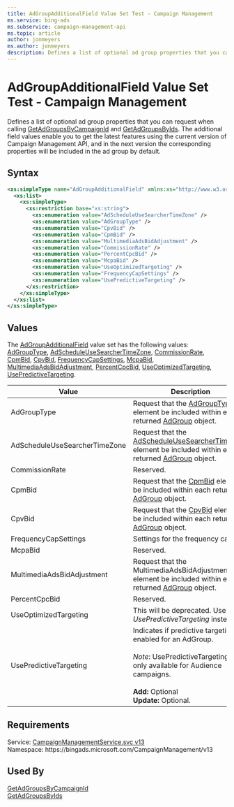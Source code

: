 ```yaml
---
title: AdGroupAdditionalField Value Set Test - Campaign Management
ms.service: bing-ads
ms.subservice: campaign-management-api
ms.topic: article
author: jonmeyers
ms.author: jonmeyers
description: Defines a list of optional ad group properties that you can request when calling GetAdGroupsByCampaignId and GetAdGroupsByIds.(test)
---
```

# AdGroupAdditionalField Value Set Test - Campaign Management
Defines a list of optional ad group properties that you can request when calling [GetAdGroupsByCampaignId](getadgroupsbycampaignid.md) and [GetAdGroupsByIds](getadgroupsbyids.md). The additional field values enable you to get the latest features using the current version of Campaign Management API, and in the next version the corresponding properties will be included in the ad group by default. 

## Syntax
```xml
<xs:simpleType name="AdGroupAdditionalField" xmlns:xs="http://www.w3.org/2001/XMLSchema">
  <xs:list>
    <xs:simpleType>
      <xs:restriction base="xs:string">
        <xs:enumeration value="AdScheduleUseSearcherTimeZone" />
        <xs:enumeration value="AdGroupType" />
        <xs:enumeration value="CpvBid" />
        <xs:enumeration value="CpmBid" />
        <xs:enumeration value="MultimediaAdsBidAdjustment" />
        <xs:enumeration value="CommissionRate" />
        <xs:enumeration value="PercentCpcBid" />
        <xs:enumeration value="McpaBid" />
        <xs:enumeration value="UseOptimizedTargeting" />
        <xs:enumeration value="FrequencyCapSettings" />
        <xs:enumeration value="UsePredictiveTargeting" />
      </xs:restriction>
    </xs:simpleType>
  </xs:list>
</xs:simpleType>
```

## <a name="values"></a>Values

The [AdGroupAdditionalField](adgroupadditionalfield.md) value set has the following values: [AdGroupType](#adgrouptype), [AdScheduleUseSearcherTimeZone](#adscheduleusesearchertimezone), [CommissionRate](#commissionrate), [CpmBid](#cpmbid), [CpvBid](#cpvbid), [FrequencyCapSettings](#frequencycapsettings), [McpaBid](#mcpabid), [MultimediaAdsBidAdjustment](#multimediaadsbidadjustment), [PercentCpcBid](#percentcpcbid), [UseOptimizedTargeting](#useoptimizedtargeting), [UsePredictiveTargeting](#usepredictivetargeting).

|Value|Description|
|-----------|---------------|
|<a name="adgrouptype"></a>AdGroupType|Request that the [AdGroupType](adgroup.md#adgrouptype) element be included within each returned [AdGroup](adgroup.md) object.|
|<a name="adscheduleusesearchertimezone"></a>AdScheduleUseSearcherTimeZone|Request that the [AdScheduleUseSearcherTimeZone](adgroup.md#adscheduleusesearchertimezone) element be included within each returned [AdGroup](adgroup.md) object.|
|<a name="commissionrate"></a>CommissionRate|Reserved.|
|<a name="cpmbid"></a>CpmBid|Request that the [CpmBid](adgroup.md#cpmbid) element be included within each returned [AdGroup](adgroup.md) object.|
|<a name="cpvbid"></a>CpvBid|Request that the [CpvBid](adgroup.md#cpvbid) element be included within each returned [AdGroup](adgroup.md) object.|
|<a name="frequencycapsettings"></a>FrequencyCapSettings|Settings for the frequency cap.|
|<a name="mcpabid"></a>McpaBid|Reserved.|
|<a name="multimediaadsbidadjustment"></a>MultimediaAdsBidAdjustment|Request that the MultimediaAdsBidAdjustment element be included within each returned [AdGroup](adgroup.md) object.|
|<a name="percentcpcbid"></a>PercentCpcBid|Reserved.|
|<a name="useoptimizedtargeting"></a>UseOptimizedTargeting|This will be deprecated. Use *UsePredictiveTargeting* instead.|
|<a name="usepredictivetargeting"></a>UsePredictiveTargeting|Indicates if predictive targeting is enabled for an AdGroup.<br/><br/>*Note*: UsePredictiveTargeting is only available for Audience campaigns.<br/><br/>**Add:** Optional<br/>**Update:** Optional.|

## Requirements
Service: [CampaignManagementService.svc v13](https://campaign.api.bingads.microsoft.com/Api/Advertiser/CampaignManagement/v13/CampaignManagementService.svc)  
Namespace: https\://bingads.microsoft.com/CampaignManagement/v13  

## Used By
[GetAdGroupsByCampaignId](getadgroupsbycampaignid.md)  
[GetAdGroupsByIds](getadgroupsbyids.md)  
